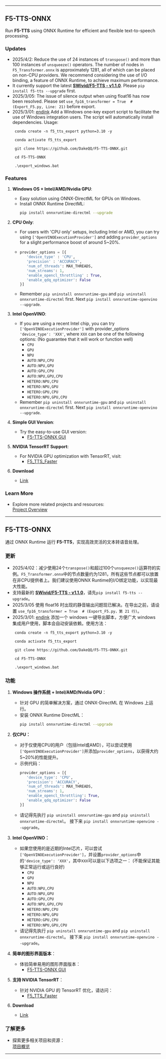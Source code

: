 
---

## F5-TTS-ONNX  
Run **F5-TTS** using ONNX Runtime for efficient and flexible text-to-speech processing.

### Updates  
- 2025/4/2: Reduce the use of 24 instances of `transpose()` and more than 100 instances of `unsqueeze()` operators. The number of nodes in `F5_Transformer.onnx` is approximately 1281, all of which can be placed on non-CPU providers. We recommend considering the use of I/O binding, a feature of ONNX Runtime, to achieve maximum performance.
- It currently support the latest [**SWivid/F5-TTS - v1.1.0**](https://github.com/SWivid/F5-TTS). Please `pip install f5-tts --upgrade` first. 
- 2025/3/05: The issue of silence output when using float16 has now been resolved. Please set `use_fp16_transformer = True  # (Export_F5.py, Line: 21)` before export.
- 2025/3/01: [endink](https://github.com/endink) Add a Windows one-key export script to facilitate the use of Windows integration users. The script will automatically install dependencies. Usage:
  ```
   conda create -n f5_tts_export python=3.10 -y
   
   conda activate f5_tts_export
   
   git clone https://github.com/DakeQQ/F5-TTS-ONNX.git
   
   cd F5-TTS-ONNX
   
   .\export_windows.bat
   ```


### Features  
1. **Windows OS + Intel/AMD/Nvidia GPU**:  
   - Easy solution using ONNX-DirectML for GPUs on Windows.  
   - Install ONNX Runtime DirectML:  
     ```bash
     pip install onnxruntime-directml --upgrade
     ```
2. **CPU Only**:
   - For users with 'CPU only' setups, including Intel or AMD, you can try using `['OpenVINOExecutionProvider']` and adding `provider_options` for a slight performance boost of around 5~20%.
   - ```python
     provider_options = [{
        'device_type' : 'CPU',
        'precision' : 'ACCURACY',
        'num_of_threads': MAX_THREADS,
        'num_streams': 1,
        'enable_opencl_throttling' : True,
        'enable_qdq_optimizer': False
     }]
     ```
   - Remember `pip uninstall onnxruntime-gpu` and `pip uninstall onnxruntime-directml` first. Next `pip install onnxruntime-openvino --upgrade`.
3. **Intel OpenVINO**:
   - If you are using a recent Intel chip, you can try `['OpenVINOExecutionProvider']` with provider_options `'device_type': 'XXX'`, where `XXX` can be one of the following options:  (No guarantee that it will work or function well)
     - `CPU`  
     - `GPU`  
     - `NPU`  
     - `AUTO:NPU,CPU`  
     - `AUTO:NPU,GPU`  
     - `AUTO:GPU,CPU`  
     - `AUTO:NPU,GPU,CPU`  
     - `HETERO:NPU,CPU`  
     - `HETERO:NPU,GPU`  
     - `HETERO:GPU,CPU`  
     - `HETERO:NPU,GPU,CPU`
   - Remember `pip uninstall onnxruntime-gpu` and `pip uninstall onnxruntime-directml` first. Next `pip install onnxruntime-openvino --upgrade`.
4. **Simple GUI Version**:  
   - Try the easy-to-use GUI version:  
      - [F5-TTS-ONNX GUI](https://github.com/patientx/F5-TTS-ONNX-gui)

5. **NVIDIA TensorRT Support**:  
   - For NVIDIA GPU optimization with TensorRT, visit:  
      - [F5_TTS_Faster](https://github.com/WGS-note/F5_TTS_Faster)

6. **Download**
   - [Link](https://huggingface.co/H5N1AIDS/F5-TTS-ONNX/tree/main)

### Learn More  
- Explore more related projects and resources:  
  [Project Overview](https://github.com/DakeQQ?tab=repositories)

---

## F5-TTS-ONNX  
通过 ONNX Runtime 运行 **F5-TTS**，实现高效灵活的文本转语音处理。

### 更新  
- 2025/4/02：减少使用24个`transpose()`和超过100个`unsqueeze()`运算符的实例。`F5_Transformer.onnx`中的节点数量约为1281，所有这些节点都可以放置在非CPU提供者上。我们建议使用ONNX Runtime的I/O绑定功能，以实现最大性能。
- 支持最新的 [**SWivid/F5-TTS - v1.1.0**](https://github.com/SWivid/F5-TTS)，请先`pip install f5-tts --upgrade`。
- 2025/3/05 使用 float16 时出现的静音输出问题现已解决。在导出之前，请设置 `use_fp16_transformer = True  # (Export_F5.py，第 21 行)`。
- 2025/3/01: [endink](https://github.com/endink) 添加一个 windows 一键导出脚本，方便广大 windows 集成用户使用，脚本会自动安装依赖。使用方法：
  ```
   conda create -n f5_tts_export python=3.10 -y
   
   conda activate f5_tts_export
   
   git clone https://github.com/DakeQQ/F5-TTS-ONNX.git
   
   cd F5-TTS-ONNX
   
   .\export_windows.bat
   ```

### 功能  
1. **Windows 操作系统 + Intel/AMD/Nvidia GPU**：  
   - 针对 GPU 的简单解决方案，通过 ONNX-DirectML 在 Windows 上运行。  
   - 安装 ONNX Runtime DirectML：  
     ```bash
     pip install onnxruntime-directml --upgrade
     ```
2. **仅CPU：**  
   - 对于仅使用CPU的用户（包括Intel或AMD），可以尝试使用`['OpenVINOExecutionProvider']`并添加`provider_options`，以获得大约5~20%的性能提升。
   - 示例代码：  
     ```python
     provider_options = [{
        'device_type': 'CPU',
        'precision': 'ACCURACY',
        'num_of_threads': MAX_THREADS,
        'num_streams': 1,
        'enable_opencl_throttling': True,
        'enable_qdq_optimizer': False
     }]
     ```  
   - 请记得先执行 `pip uninstall onnxruntime-gpu` and `pip uninstall onnxruntime-directml`。 接下来 `pip install onnxruntime-openvino --upgrade`。 

3. **Intel OpenVINO：**  
   - 如果您使用的是近期的Intel芯片，可以尝试`['OpenVINOExecutionProvider']`，并设置`provider_options`中的`'device_type': 'XXX'`，其中`XXX`可以是以下选项之一： (不能保证其能够正常运行或运行良好)
     - `CPU`  
     - `GPU`  
     - `NPU`  
     - `AUTO:NPU,CPU`  
     - `AUTO:NPU,GPU`  
     - `AUTO:GPU,CPU`  
     - `AUTO:NPU,GPU,CPU`  
     - `HETERO:NPU,CPU`  
     - `HETERO:NPU,GPU`  
     - `HETERO:GPU,CPU`  
     - `HETERO:NPU,GPU,CPU`
   - 请记得先执行 `pip uninstall onnxruntime-gpu` and `pip uninstall onnxruntime-directml`。 接下来 `pip install onnxruntime-openvino --upgrade`。 
4. **简单的图形界面版本**：  
   - 体验简单易用的图形界面版本：  
      - [F5-TTS-ONNX GUI](https://github.com/patientx/F5-TTS-ONNX-gui)

5. **支持 NVIDIA TensorRT**：  
   - 针对 NVIDIA GPU 的 TensorRT 优化，请访问：  
      - [F5_TTS_Faster](https://github.com/WGS-note/F5_TTS_Faster)

6. **Download**
   - [Link](https://huggingface.co/H5N1AIDS/F5-TTS-ONNX/tree/main)

### 了解更多  
- 探索更多相关项目和资源：  
  [项目概览](https://github.com/DakeQQ?tab=repositories)

---  

